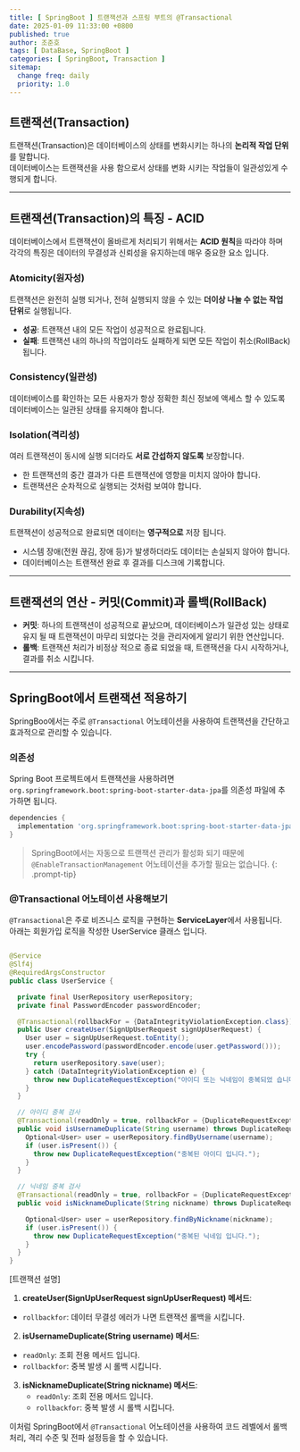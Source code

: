 ```yaml
---
title: [ SpringBoot ] 트랜잭션과 스프링 부트의 @Transactional
date: 2025-01-09 11:33:00 +0800
published: true
author: 조준호
tags: [ DataBase, SpringBoot ]
categories: [ SpringBoot, Transaction ]
sitemap:
  change freq: daily
  priority: 1.0
---
```


## 트랜잭션(Transaction)

트랜잭션(Transaction)은 데이터베이스의 상태를 변화시키는 하나의 **논리적 작업 단위**를 말합니다.  
데이터베이스는 트랜잭션을 사용 함으로서 상태를 변화 시키는 작업들이 일관성있게 수행되게 합니다.

---

## 트랜잭션(Transaction)의 특징 - ACID

데이터베이스에서 트랜잭션이 올바르게 처리되기 위해서는 **ACID 원칙**을 따라야 하며 각각의 특징은 데이터의 무결성과 신뢰성을 유지하는데 매우 중요한 요소 입니다.

### Atomicity(원자성)

트랜잭션은 완전히 실행 되거나, 전혀 실행되지 않을 수 있는 **더이상 나눌 수 없는 작업 단위**로 실행됩니다.

- **성공**: 트랜잭션 내의 모든 작업이 성공적으로 완료됩니다.
- **실패**: 트랜잭션 내의 하나의 작업이라도 실패하게 되면 모든 작업이 취소(RollBack) 됩니다.

### Consistency(일관성)

데이터베이스를 확인하는 모든 사용자가 항상 정확한 최신 정보에 액세스 할 수 있도록 데이터베이스는 일관된 상태를 유지해야 합니다.

### Isolation(격리성)

여러 트랜잭션이 동시에 실행 되더라도 **서로 간섭하지 않도록** 보장합니다.

- 한 트랜잭션의 중간 결과가 다른 트랜잭션에 영향을 미치지 않아야 합니다.
- 트랜잭션은 순차적으로 실행되는 것처럼 보여야 합니다.

### Durability(지속성)

트랜잭션이 성공적으로 완료되면 데이터는 **영구적으로** 저장 됩니다.

- 시스템 장애(전원 끊김, 장애 등)가 발생하더라도 데이터는 손실되지 않아야 합니다.
- 데이터베이스는 트랜잭션 완료 후 결과를 디스크에 기록합니다.

---

## 트랜잭션의 연산 - 커밋(Commit)과 롤백(RollBack)

- **커밋**: 하나의 트랜잭션이 성공적으로 끝났으며, 데이터베이스가 일관성 있는 상태로 유지 될 때 트랜잭션이 마무리 되었다는 것을 관리자에게 알리기 위한 연산입니다.
- **롤백**: 트랜잭션 처리가 비정상 적으로 종료 되었을 때, 트랜잭션을 다시 시작하거나, 결과를 취소 시킵니다.

---

## SpringBoot에서 트랜잭션 적용하기

SpringBoo에서는 주로 `@Transactional` 어노테이션을 사용하여 트랜잭션을 간단하고 효과적으로 관리할 수 있습니다.

### 의존성

Spring Boot 프로젝트에서 트랜잭션을 사용하려면 `org.springframework.boot:spring-boot-starter-data-jpa`를 의존성 파일에 추가하면
됩니다.

```groovy
dependencies {
  implementation 'org.springframework.boot:spring-boot-starter-data-jpa'
}
```

> SpringBoot에서는 자동으로 트랜잭션 관리가 활성화 되기 때문에 `@EnableTransactionManagement` 어노테이션을 추가할 필요는 없습니다.
> {: .prompt-tip}

### @Transactional 어노테이션 사용해보기

`@Transactional`은 주로 비즈니스 로직을 구현하는 **ServiceLayer**에서 사용됩니다.  
아래는 회원가입 로직을 작성한 UserService 클래스 입니다.

```java

@Service
@Slf4j
@RequiredArgsConstructor
public class UserService {

  private final UserRepository userRepository;
  private final PasswordEncoder passwordEncoder;

  @Transactional(rollbackFor = {DataIntegrityViolationException.class})
  public User createUser(SignUpUserRequest signUpUserRequest) {
    User user = signUpUserRequest.toEntity();
    user.encodePassword(passwordEncoder.encode(user.getPassword()));
    try {
      return userRepository.save(user);
    } catch (DataIntegrityViolationException e) {
      throw new DuplicateRequestException("아이디 또는 닉네임이 중복되었 습니다.");
    }
  }

  // 아이디 중복 검사
  @Transactional(readOnly = true, rollbackFor = {DuplicateRequestException.class})
  public void isUsernameDuplicate(String username) throws DuplicateRequestException {
    Optional<User> user = userRepository.findByUsername(username);
    if (user.isPresent()) {
      throw new DuplicateRequestException("중복된 아이디 입니다.");
    }
  }

  // 닉네임 중복 검사
  @Transactional(readOnly = true, rollbackFor = {DuplicateRequestException.class})
  public void isNicknameDuplicate(String nickname) throws DuplicateRequestException {

    Optional<User> user = userRepository.findByNickname(nickname);
    if (user.isPresent()) {
      throw new DuplicateRequestException("중복된 닉네임 입니다.");
    }
  }
}
```

[트랜잭션 설명]

1. **createUser(SignUpUserRequest signUpUserRequest) 메서드**:
  - `rollbackfor`: 데이터 무결성 에러가 나면 트랜잭션 롤백을 시킵니다.
2. **isUsernameDuplicate(String username) 메서드**:
  - `readOnly`: 조회 전용 메서드 입니다.
  - `rollbackfor`: 중복 발생 시 롤백 시킵니다.
3. **isNicknameDuplicate(String nickname) 메서드**:
   - `readOnly`: 조회 전용 메서드 입니다.
   - `rollbackfor`: 중복 발생 시 롤백 시킵니다.

이처럼 SpringBoot에서 `@Transactional` 어노테이션을 사용하여 코드 레벨에서 롤백 처리, 격리 수준 및 전파 설정등을 할 수 있습니다. 
